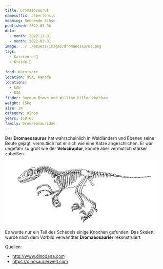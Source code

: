 ```yaml
---
title: Dromaeosaurus
namesuffix: albertensis
meaning: Rennende Echse
published: 2022-01-08
dotm:
  - month: 2022-11-01
  - month: 2022-02-01
image: ../../assets/images/dromaeosaurus.png
tags:
  - Karnivore 🥩
  - Kreide 🦴
  
food: Karnivore
location: USA, Kanada
locations:
  - CAN
  - USA
finder: Barnum Brown und William Diller Matthew
weight: 15kg
size: 2m
category: Dinos
years: 168-66
family: Dromaeosauridae
---
```

Der **Dromaeosaurus** hat wahrscheinlich in Waldländern und Ebenen seine Beute gejagt, vermutlich hat er sich wie eine Katze angeschlichen. Er war ungefähr so groß wie der **Velociraptor**, konnte aber vermutlich stärker zubeißen.  

![Dromaeosaurusskelett](../../assets/images/dromaeosaurus-skelett.jpg)

Es wurde nur ein Teil des Schädels einige Knochen gefunden. Das Skelett wurde nach dem Vorbild verwandter **Dromaeosaurier** rekonstruiert.  

Quellen:[](http://www.dinodana.com)

* <http://www.dinodana.com>
* <https://dinosaurierwelt.com>
